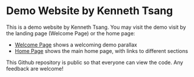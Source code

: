 # Demo Website by Kenneth Tsang

This is a demo website by Kenneth Tsang.
You may visit the demo visit by the landing page (Welcome Page) or the home page:

- [Welcome Page](https://cdpong.com) shows a welcoming demo parallax
- [Home Page](https://cdpong.com/Home) shows the main home page, with links to different sections

This Github repository is public so that everyone can view the code.
Any feedback are welcome!
